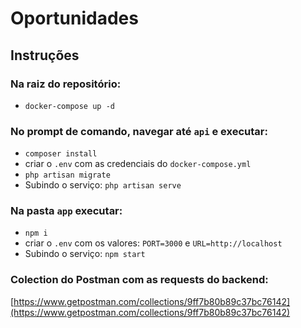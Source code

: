 # Oportunidades

## Instruções

### Na raiz do repositório:

* `docker-compose up -d`

### No prompt de comando, navegar até `api` e executar:

* `composer install`
* criar o `.env` com as credenciais do `docker-compose.yml`
* `php artisan migrate`
* Subindo o serviço: `php artisan serve`

### Na pasta `app` executar:

* `npm i`
* criar o `.env` com os valores: `PORT=3000` e `URL=http://localhost`
* Subindo o serviço: `npm start`

### Colection do Postman com as requests do backend:

[https://www.getpostman.com/collections/9ff7b80b89c37bc76142](https://www.getpostman.com/collections/9ff7b80b89c37bc76142)